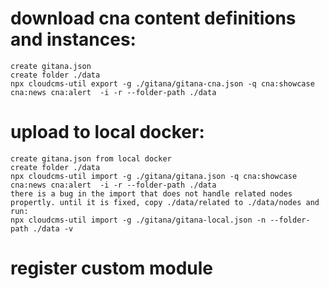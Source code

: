 # download cna content definitions and instances:
    create gitana.json
    create folder ./data
    npx cloudcms-util export -g ./gitana/gitana-cna.json -q cna:showcase cna:news cna:alert  -i -r --folder-path ./data

# upload to local docker:
    create gitana.json from local docker
    create folder ./data
    npx cloudcms-util import -g ./gitana/gitana.json -q cna:showcase cna:news cna:alert  -i -r --folder-path ./data
    there is a bug in the import that does not handle related nodes propertly. until it is fixed, copy ./data/related to ./data/nodes and run:
    npx cloudcms-util import -g ./gitana/gitana-local.json -n --folder-path ./data -v

# register custom module
